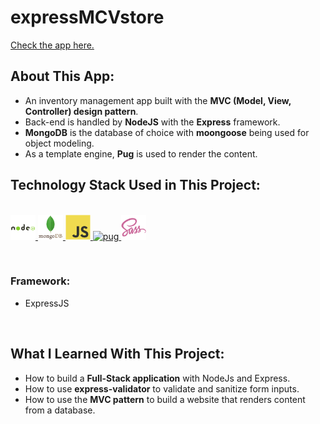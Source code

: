 # expressMCVstore

[Check the app here.](https://secure-castle-27921.herokuapp.com/)

## About This App:
- An inventory management app built with the **MVC (Model, View, Controller) design pattern**.
- Back-end is handled by **NodeJS** with the **Express** framework.
- **MongoDB** is the database of choice with **moongoose** being used for object modeling.
- As a template engine, **Pug** is used to render the content.

## Technology Stack Used in This Project:
<br>
<a href="https://nodejs.org" target="_blank" rel="noreferrer"> <img src="https://raw.githubusercontent.com/devicons/devicon/master/icons/nodejs/nodejs-original-wordmark.svg" alt="nodejs" width="40" height="40"/>
<a href="https://www.mongodb.com/" target="_blank" rel="noreferrer"> <img src="https://raw.githubusercontent.com/devicons/devicon/master/icons/mongodb/mongodb-original-wordmark.svg" alt="mongodb" width="40" height="40"/> </a> 
<a href="https://developer.mozilla.org/en-US/docs/Web/JavaScript" target="_blank"> <img src="https://raw.githubusercontent.com/devicons/devicon/master/icons/javascript/javascript-original.svg" alt="javascript" width="40" height="40"/> 
<img src="https://cdn.worldvectorlogo.com/logos/pug.svg" alt="pug" width="40" height="40"/> </a> <a href="https://sass-lang.com" target="_blank"> <img src="https://raw.githubusercontent.com/devicons/devicon/master/icons/sass/sass-original.svg" alt="sass" width="40" height="40"/> </a>
</p>

<br>

### Framework:
- ExpressJS

<br>

## What I Learned With This Project:
- How to build a **Full-Stack application** with NodeJs and Express.
- How to use **express-validator** to validate and sanitize form inputs.
- How to use the **MVC pattern** to build a website that renders content from a database.


